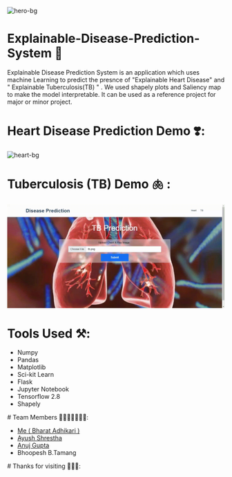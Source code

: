 ![hero-bg](https://user-images.githubusercontent.com/51126350/169696961-e37ac016-6114-4c7f-8ed4-1312bf70748c.jpg)
# Explainable-Disease-Prediction-System 🤖
Explainable Disease Prediction System is an application which uses machine Learning to predict the presnce of "Explainable Heart Disease" and " Explainable Tuberculosis(TB) " . We used shapely plots and  Saliency map to make the model interpretable. It can be used as a reference project for major or minor project.

# Heart Disease Prediction Demo ❣️:
![heart-bg](https://github.com/bharatadk/Explainable-Disease-Prediction-System/blob/main/gifs/heart_disease.gif)

# Tuberculosis (TB) Demo 🫁 :
![tb-bg](https://github.com/bharatadk/Explainable-Disease-Prediction-System/blob/main/gifs/tb.gif)

# Tools Used ⚒️:
<ul>
  <li>Numpy</li>
  <li>Pandas</li>
  <li>Matplotlib</li>
  <li>Sci-kit Learn</li>
  <li>Flask</li>
  <li>Jupyter Notebook</li>
  <li>Tensorflow 2.8</li>
  <li>Shapely</li>
</ul>
# Team Members 🧑‍🦱👨‍🦱👨‍🦰👨:
<ul>
  <li><a href ="https://github.com/bharatadk">Me ( Bharat Adhikari ) </a></li>
  <li><a href ="https://github.com/Ayush85">Ayush Shrestha</a></li>
  <li><a href ="https://github.com/Anuj-Gupta4">Anuj Gupta</a></li>
  <li>Bhoopesh B.Tamang</li>
 </ul>
 # Thanks for visiting 👏👏👏:
